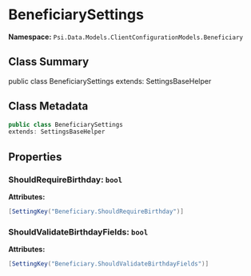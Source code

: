 # BeneficiarySettings

**Namespace:** `Psi.Data.Models.ClientConfigurationModels.Beneficiary`

## Class Summary

public class BeneficiarySettings
extends: SettingsBaseHelper

## Class Metadata

```typescript
public class BeneficiarySettings
extends: SettingsBaseHelper
```

## Properties

### ShouldRequireBirthday: `bool`

**Attributes:**
```csharp
[SettingKey("Beneficiary.ShouldRequireBirthday")]
```

### ShouldValidateBirthdayFields: `bool`

**Attributes:**
```csharp
[SettingKey("Beneficiary.ShouldValidateBirthdayFields")]
```
